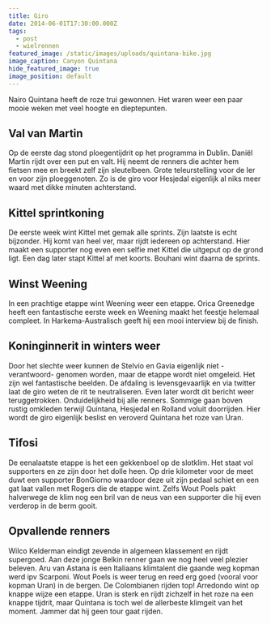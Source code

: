 ```yaml
---
title: Giro
date: 2014-06-01T17:30:00.000Z
tags:
  - post
  - wielrennen
featured_image: /static/images/uploads/quintana-bike.jpg
image_caption: Canyon Quintana
hide_featured_image: true
image_position: default
---
```

Nairo Quintana heeft de roze trui gewonnen. Het waren weer een paar mooie weken met veel hoogte en dieptepunten.

<!-- excerpt -->

## Val van Martin
Op de eerste dag stond ploegentijdrit op het programma in Dublin. Daniël Martin rijdt over een put en valt. Hij neemt de renners die achter hem fietsen mee en breekt zelf zijn sleutelbeen. Grote teleurstelling voor de Ier en voor zijn ploeggenoten. Zo is de giro voor Hesjedal eigenlijk al niks meer waard met dikke minuten achterstand.

## Kittel sprintkoning
De eerste week wint Kittel met gemak alle sprints. Zijn laatste is echt bijzonder. Hij komt van heel ver, maar rijdt iedereen op achterstand. Hier maakt een supporter nog even een selfie met Kittel die uitgeput op de grond ligt. Een dag later stapt Kittel af met koorts. Bouhani wint daarna de sprints.

## Winst Weening
In een prachtige etappe wint Weening weer een etappe. Orica Greenedge heeft een fantastische eerste week en Weening maakt het feestje helemaal compleet. In Harkema-Australisch geeft hij een mooi interview bij de finish.

## Koninginnerit in winters weer
Door het slechte weer kunnen de Stelvio en Gavia eigenlijk niet -verantwoord- genomen worden, maar de etappe wordt niet omgeleid. Het zijn wel fantastische beelden. De afdaling is levensgevaarlijk en via twitter laat de giro weten de rit te neutraliseren. Even later wordt dit bericht weer teruggetrokken. Onduidelijkheid bij alle renners. Sommige gaan boven rustig omkleden terwijl Quintana, Hesjedal en Rolland voluit doorrijden. Hier wordt de giro eigenlijk beslist en veroverd Quintana het roze van Uran.

## Tifosi
De eenalaatste etappe is het een gekkenboel op de slotklim. Het staat vol supporters en ze zijn door het dolle heen. Op drie kilometer voor de meet duwt een supporter BonGiorno waardoor deze uit zijn pedaal schiet en een gat laat vallen met Rogers die de etappe wint. Zelfs Wout Poels pakt halverwege de klim nog een bril van de neus van een supporter die hij even verderop in de berm gooit.

## Opvallende renners
Wilco Kelderman eindigt zevende in algemeen klassement en rijdt supergoed. Aan deze jonge Belkin renner gaan we nog heel veel plezier beleven. Aru van Astana is een Italiaans klimtalent die gaande weg kopman werd ipv Scarponi. Wout Poels is weer terug en reed erg goed (vooral voor kopman Uran) in de bergen. De Colombianen rijden top! Arredondo wint op knappe wijze een etappe. Uran is sterk en rijdt zichzelf in het roze na een knappe tijdrit, maar Quintana is toch wel de allerbeste klimgeit van het moment. Jammer dat hij geen tour gaat rijden.

